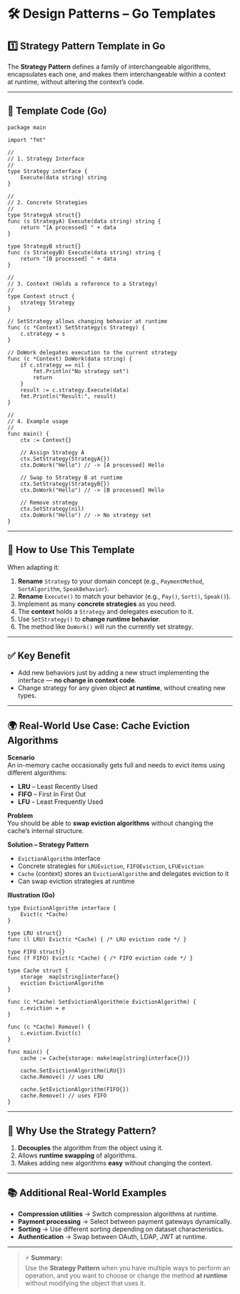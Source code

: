 # 🛠 Design Patterns – Go Templates  

## 1️⃣ Strategy Pattern Template in Go

The **Strategy Pattern** defines a family of interchangeable algorithms, encapsulates each one, and makes them interchangeable within a context at runtime, without altering the context’s code.

---

## 📄 Template Code (Go)

```
package main

import "fmt"

//
// 1. Strategy Interface
//
type Strategy interface {
    Execute(data string) string
}

//
// 2. Concrete Strategies
//
type StrategyA struct{}
func (s StrategyA) Execute(data string) string {
    return "[A processed] " + data
}

type StrategyB struct{}
func (s StrategyB) Execute(data string) string {
    return "[B processed] " + data
}

//
// 3. Context (Holds a reference to a Strategy)
//
type Context struct {
    strategy Strategy
}

// SetStrategy allows changing behavior at runtime
func (c *Context) SetStrategy(s Strategy) {
    c.strategy = s
}

// DoWork delegates execution to the current strategy
func (c *Context) DoWork(data string) {
    if c.strategy == nil {
        fmt.Println("No strategy set")
        return
    }
    result := c.strategy.Execute(data)
    fmt.Println("Result:", result)
}

//
// 4. Example usage
//
func main() {
    ctx := Context{}

    // Assign Strategy A
    ctx.SetStrategy(StrategyA{})
    ctx.DoWork("Hello") // -> [A processed] Hello

    // Swap to Strategy B at runtime
    ctx.SetStrategy(StrategyB{})
    ctx.DoWork("Hello") // -> [B processed] Hello

    // Remove strategy
    ctx.SetStrategy(nil)
    ctx.DoWork("Hello") // -> No strategy set
}
```

---

## 📌 How to Use This Template

When adapting it:
1. **Rename** `Strategy` to your domain concept (e.g., `PaymentMethod`, `SortAlgorithm`, `SpeakBehavior`).
2. **Rename** `Execute()` to match your behavior (e.g., `Pay()`, `Sort()`, `Speak()`).
3. Implement as many **concrete strategies** as you need.
4. The **context** holds a `Strategy` and delegates execution to it.
5. Use `SetStrategy()` to **change runtime behavior**.
6. The method like `DoWork()` will run the currently set strategy.

---

## ✅ Key Benefit

- Add new behaviors just by adding a new struct implementing the interface — **no change in context code**.  
- Change strategy for any given object **at runtime**, without creating new types.

---

## 🌍 Real-World Use Case: Cache Eviction Algorithms

**Scenario**  
An in-memory cache occasionally gets full and needs to evict items using different algorithms:
- **LRU** – Least Recently Used  
- **FIFO** – First In First Out  
- **LFU** – Least Frequently Used  

**Problem**  
You should be able to **swap eviction algorithms** without changing the cache’s internal structure.

**Solution – Strategy Pattern**  
- `EvictionAlgorithm` interface  
- Concrete strategies for `LRUEviction`, `FIFOEviction`, `LFUEviction`  
- `Cache` (context) stores an `EvictionAlgorithm` and delegates eviction to it  
- Can swap eviction strategies at runtime  

**Illustration (Go)**

```
type EvictionAlgorithm interface {
    Evict(c *Cache)
}

type LRU struct{}
func (l LRU) Evict(c *Cache) { /* LRU eviction code */ }

type FIFO struct{}
func (f FIFO) Evict(c *Cache) { /* FIFO eviction code */ }

type Cache struct {
    storage  map[string]interface{}
    eviction EvictionAlgorithm
}

func (c *Cache) SetEvictionAlgorithm(e EvictionAlgorithm) {
    c.eviction = e
}

func (c *Cache) Remove() {
    c.eviction.Evict(c)
}

func main() {
    cache := Cache{storage: make(map[string]interface{})}

    cache.SetEvictionAlgorithm(LRU{})
    cache.Remove() // uses LRU

    cache.SetEvictionAlgorithm(FIFO{})
    cache.Remove() // uses FIFO
}
```

---

## 🎯 Why Use the Strategy Pattern?

1. **Decouples** the algorithm from the object using it.  
2. Allows **runtime swapping** of algorithms.  
3. Makes adding new algorithms **easy** without changing the context.

---

## 📚 Additional Real-World Examples

- **Compression utilities** → Switch compression algorithms at runtime.  
- **Payment processing** → Select between payment gateways dynamically.  
- **Sorting** → Use different sorting depending on dataset characteristics.  
- **Authentication** → Swap between OAuth, LDAP, JWT at runtime.

---

> ⚡ **Summary:**  
> Use the **Strategy Pattern** when you have multiple ways to perform an operation, and you want to choose or change the method **at runtime** without modifying the object that uses it.
